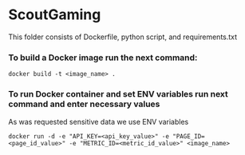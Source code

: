 # ScoutGaming

This folder consists of Dockerfile, python script, and requirements.txt

### To build a Docker image run the next command:

```docker build -t <image_name> .```

### To run Docker container and set ENV variables run next command and enter necessary values
As was requested sensitive data we use ENV variables

```docker run -d -e "API_KEY=<api_key_value>" -e "PAGE_ID=<page_id_value>" -e "METRIC_ID=<metric_id_value>" <image_name>```

